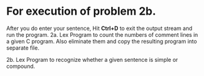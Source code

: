 # For execution of problem 2b.

After you do enter your sentence, Hit **Ctrl+D** to exit the output stream and run the program.
2a. Lex Program to count the numbers of comment lines in a given C program. Also eliminate them
and copy the resulting program into separate file.


2b. Lex Program to recognize whether a given sentence is simple or compound.
